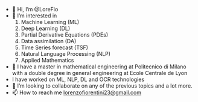 - 👋 Hi, I’m @LoreFio
- 👀 I’m interested in
  1) Machine Learning (ML)
  2) Deep Learning (DL)
  3) Partial Derivative Equations (PDEs)
  4) Data assimilation (DA)
  5) Time Series forecast (TSF)
  6) Natural Language Processing (NLP)
  7) Applied Mathematics 
- 🌱 I have a master in mathematical engineering at Politecnico di Milano with a double degree in general engineering at Ecole Centrale de Lyon
- I have worked on ML, NLP, DL and OCR technologies
- 💞️ I’m looking to collaborate on any of the previous topics and a lot more.
- 📫 How to reach me lorenzofiorentini23@gmail.com

<!---
LoreFio/LoreFio is a ✨ special ✨ repository because its `README.md` (this file) appears on your GitHub profile.
You can click the Preview link to take a look at your changes.
--->
